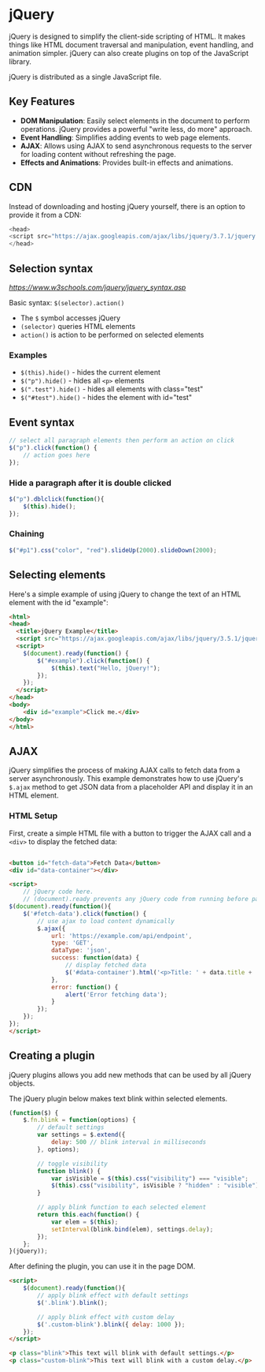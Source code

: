 # jQuery

jQuery is designed to simplify the client-side scripting of HTML. It makes things like HTML document traversal and manipulation, event handling, and animation simpler. jQuery can also create plugins on top of the JavaScript library.

jQuery is distributed as a single JavaScript file. 

## Key Features

- **DOM Manipulation**: Easily select elements in the document to perform operations. jQuery provides a powerful "write less, do more" approach.
- **Event Handling**: Simplifies adding events to web page elements.
- **AJAX**: Allows using AJAX to send asynchronous requests to the server for loading content without refreshing the page.
- **Effects and Animations**: Provides built-in effects and animations.

## CDN
Instead of downloading and hosting jQuery yourself, there is an option to provide it from a CDN:

```js
<head>
<script src="https://ajax.googleapis.com/ajax/libs/jquery/3.7.1/jquery.min.js"></script>
</head> 
```

## Selection syntax
*https://www.w3schools.com/jquery/jquery_syntax.asp*

Basic syntax: `$(selector).action()`
- The `$` symbol accesses jQuery
- `(selector)` queries HTML elements
- `action()` is action to be performed on selected elements

### Examples
- `$(this).hide()` - hides the current element
- `$("p").hide()` - hides all `<p>` elements
- `$(".test").hide()` - hides all elements with class="test"
- `$("#test").hide()` - hides the element with id="test"

## Event syntax
```js
// select all paragraph elements then perform an action on click
$("p").click(function() {
    // action goes here
});
```

### Hide a paragraph after it is double clicked
```js
$("p").dblclick(function(){
    $(this).hide();
});
```

### Chaining
```js
$("#p1").css("color", "red").slideUp(2000).slideDown(2000); 
```

## Selecting elements

Here's a simple example of using jQuery to change the text of an HTML element with the id "example":

```html
<html>
<head>
  <title>jQuery Example</title>
  <script src="https://ajax.googleapis.com/ajax/libs/jquery/3.5.1/jquery.min.js"></script>
  <script>
    $(document).ready(function() {
        $("#example").click(function() {
            $(this).text("Hello, jQuery!");
        });
    });
  </script>
</head>
<body>
    <div id="example">Click me.</div>
</body>
</html>
```

## AJAX

jQuery simplifies the process of making AJAX calls to fetch data from a server asynchronously. This example demonstrates how to use jQuery's `$.ajax` method to get JSON data from a placeholder API and display it in an HTML element.

### HTML Setup

First, create a simple HTML file with a button to trigger the AJAX call and a `<div>` to display the fetched data:

```html

<button id="fetch-data">Fetch Data</button>
<div id="data-container"></div>

<script>
    // jQuery code here. 
    // (document).ready prevents any jQuery code from running before page finishes loading
$(document).ready(function(){
    $('#fetch-data').click(function() {
        // use ajax to load content dynamically
        $.ajax({
            url: 'https://example.com/api/endpoint',
            type: 'GET',
            dataType: 'json',
            success: function(data) {
                // display fetched data
                $('#data-container').html('<p>Title: ' + data.title + '</p><p>Body: ' + data.body + '</p>');
            },
            error: function() {
                alert('Error fetching data');
            }
        });
    });
});
</script>
```

## Creating a plugin
jQuery plugins allows you add new methods that can be used by all jQuery objects.

The jQuery plugin below makes text blink within selected elements.
```js
(function($) {
    $.fn.blink = function(options) {
        // default settings
        var settings = $.extend({
            delay: 500 // blink interval in milliseconds
        }, options);

        // toggle visibility
        function blink() {
            var isVisible = $(this).css("visibility") === "visible";
            $(this).css("visibility", isVisible ? "hidden" : "visible");
        }

        // apply blink function to each selected element
        return this.each(function() {
            var elem = $(this);
            setInterval(blink.bind(elem), settings.delay);
        });
    };
}(jQuery));
```

After defining the plugin, you can use it in the page DOM.

```html
<script>
    $(document).ready(function(){
        // apply blink effect with default settings
        $('.blink').blink();

        // apply blink effect with custom delay
        $('.custom-blink').blink({ delay: 1000 });
    });
</script>

<p class="blink">This text will blink with default settings.</p>
<p class="custom-blink">This text will blink with a custom delay.</p>
```
